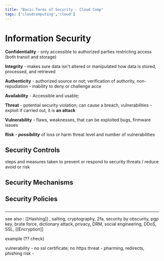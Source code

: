 ```yaml
---
title: "Basic Terms of Security - Cloud Comp"
tags: ['cloudcomputing','cloud']
---
```


# Information Security 

**Confidentiality** - only accessible to authorized parties
restricting access
(both transit and storage)

**Integrity** - makes sure data isn't altered or manipulated 
how data is stored, processed, and retrieved 

**Authenticity** - authorized source or not; verification of authority, 
non-repudiation - inability to deny or challenge acce 

**Availability** - Accessible and usable; 

**Threat** - potential security violation; 
can cause a breach, 
vulnerabilities - exploit 
if carried out, it is **an attack**

**Vulnerability** - flaws, weaknesses, that can be exploited
bugs, firmware issues

**Risk** - **_possibility_** of loss or harm
threat level and number of vulnerabilities 

## Security Controls
steps and measures taken to prevent or respond to security threats / reduce avoid or risk 
## Security Mechanisms

## Security Policies

## 

---
see also : [[Hashing]] , salting, cryptography, 2fa, security by obscurity, pgp key, brute force, dictionary attack, privacy, DRM, social engineering, DDoS, SSL, [[Encryption]]


example (?? check)

vulnerability - no ssl certificate; no https
threat - pharming, redirects, phishing
risk - 

